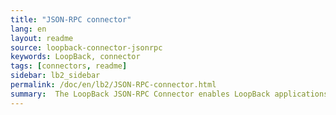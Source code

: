 ```yaml
---
title: "JSON-RPC connector"
lang: en
layout: readme
source: loopback-connector-jsonrpc
keywords: LoopBack, connector
tags: [connectors, readme]
sidebar: lb2_sidebar
permalink: /doc/en/lb2/JSON-RPC-connector.html
summary:  The LoopBack JSON-RPC Connector enables LoopBack applications to call JSON-RPC services. 
---
```

